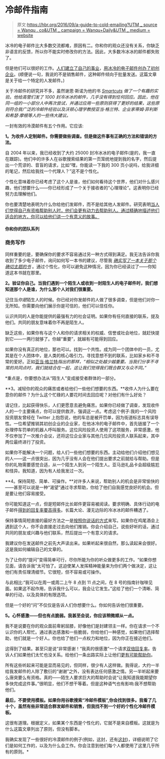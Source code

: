 # 冷邮件指南

> 原文:[https://hbr.org/2016/09/a-guide-to-cold-emailing?UTM _ source = Wanqu . co&UTM _ campaign = Wanqu+Daily&UTM _ medium = website](https://hbr.org/2016/09/a-guide-to-cold-emailing?utm_source=wanqu.co&utm_campaign=Wanqu+Daily&utm_medium=website)

冰冷的电子邮件比大多数交流都难，原因有二。你和你的观众还没有关系，你缺乏非语言的反馈，所以你不能实时修改你的方法。因此，大多数冷冰冰的邮件都失败了。

但是他们可以很好的工作。[人们建立了自己的事业](http://www.inc.com/heather-r-morgan/how-to-break-into-silicon-valley-without-any-connections.html)，[用冰冷的电子邮件创办了初创企业](https://medium.com/tradecraft-traction/cold-email-one-of-the-best-kept-secrets-in-silicon-valley-cda0147591cf#.pqwueomi8)。(顺便说一句，我说的不是销售邮件，这种邮件倾向于批量发送。这篇文章是关于给一个特定的人发邮件。)

关于冷邮件的研究并不多，虽然谢恩·斯诺为他的书 [*Smartcuts*](https://www.amazon.com/Smartcuts-Breakthrough-Power-Lateral-Thinking/dp/0062560751) *做了一个有趣的实验。他给高管们发了 1000 封冷冰冰的邮件，几乎没有得到任何回应。因此，他在同一组的一小部分人中再次尝试，并通过应用一些原则获得了更好的结果，这些原则符合我广泛的冷邮件经验以及沃顿心理学教授亚当·格兰特、企业家蒂姆·菲利斯和希瑟·摩根等人的一些伟大建议。*

一封有效的冷漠邮件有五个作用。它应该:

**1。为收件人定制邮件。你需要做些调查。但是做这件事有正确的方法和错误的方法。**

自 2004 年以来，我已经收到了大约 25000 封冷冰冰的电子邮件(是的，我一直在跟踪)。他们中的许多人在谷歌搜索结果的第一页笼统地提到我的名字，然后提出一个荒谬的、音盲的请求，比如“嘿，你能读一下我的 300 页小说吗，给我详细的笔记，然后给我找一个代理人？”这不是个性化。

个性化意味着你已经考虑了这个人是谁，他们如何看待这个世界，他们对什么感兴趣，他们想要什么——你已经形成了一个关于接收者的“心理理论”。这表明你已经努力去理解他们。

你也要清楚地表明为什么你给他们发邮件，而不是给其他人发邮件。研究表明[当人们觉得自己有资格帮助别人时，他们会更有动力去帮助别人。通过精确地描述他们适合的地方，你可以给他们讲一个有意义的故事。](http://psycnet.apa.org/index.cfm?fa=buy.optionToBuy&uid=1994-33384-001)

 #### 你和你的团队系列

### 商务写作 

同样重要的是，要确保你的要求不容易通过另一种方式得到满足。我无法告诉你我收到了多少电子邮件，询问如何写一本书的建议，尽管我 [*确实写了一本关于那个确切主题的书*](https://www.amazon.com/Book-Box-Method-Groundbreaking-Publish/dp/1619613468) 。通过个性化，你可以避免这种情况，因为你已经读过了——你知道这本书就在那里。

**2。验证你自己。当我们遇到一个陌生人或收到一封陌生人的电子邮件时，我们想知道那个人是谁，为什么那个人对我们很重要。**

记住当*你是*陌生人的时候。你已经对你发邮件的人做了很多调查，但是他们对你一无所知。你需要向他们展示你是可信的，他们可以信任你。

认识共同的人是你能提供的最强有力的社会证明。如果你有任何直接的联系，提及他们。共同的朋友意味着你不再是陌生人。

缺乏这些，如果你有与这个人和你的请求相关的权威、信誉或社会地位，就赶快提到它——一两行就够了。你越“重要”，就越有可能得到回应。

如果你没有真正的地位，那也可以。找到一个共性。成为同一个团体中的一员，尤其是在个人团体中，是人类的核心吸引力。寻找意想不到的联系，比如家乡和不寻常的爱好。正如[亚当·格兰特](https://www.linkedin.com/pulse/20130624114114-69244073-6-ways-to-get-me-to-email-you-back)*指出的那样，“相似之处越少越重要。当我们分享不寻常的共同点时，我们就结合在一起，这让我们觉得我们既合群又与众不同。”*

 *重点是，你要想办法从“陌生人”变成接受者群体的一部分。

**3。减轻你的观众的痛苦或者给他们一些他们想要的东西。**收件人为什么要在意你的邮件？为什么这个忙碌的人要花时间去回应呢？对他们有什么好处？

请记住，比起获得快乐，人们更愿意去避免痛苦。如果你已经做了调查，发现收件人的一个主要痛点，你可以提供救济，强调这一点。考虑这个例子:我的一个风险投资朋友曾经在 Twitter 上抱怨说，他的车总是被开罚单，因为街道标志具有误导性。一位希望推销其初创企业的企业家，在他冰冷的电子邮件中，首先链接了一个处理停车罚单的机器人呼叫服务。这位风险投资人使用了这项服务，非常感激，他不仅参加了一次推介会议，还将这位企业家与其他几位风险投资人联系起来，其中两位最终进行了投资。

如果你不能解决一个问题，给人们一些他们想要的东西。主动给他们介绍他们想见的人——这一点很突出，因为几乎没有人会在他们提出要求之前就给与帮助。但是你的礼物需要感觉合适，从一个陌生人到另一个陌生人。亚马逊礼品卡会超级尴尬和怪异。我知道，因为有人给我发过一次。

**4。保持简短、简单、可操作。**对许多人来说，帮助别人的机会是非常愉快的——甚至可以说是一种“渴望”通过寻求帮助，你给了他们自我感觉良好的机会。但是要让他们容易接受。

你可能知道这一点，但是短邮件比长邮件更容易被阅读。要求明确、具体行动的电子邮件[得到的回复率要高得多](https://www.cs.cmu.edu/afs/cs.cmu.edu/Web/People/kiesler/publications/2005pdfs/2005-Dabbish-CHI.pdf)。长篇大论、漫无边际的冷冰冰的邮件糟透了。

保持事情简短直接的最好方法之一是[按照你说话的方式](http://www.paulgraham.com/talk.html)来写。如果你在鸡尾酒会上遇到这个人，你不会直接走过去向他们推销。你会介绍自己，说些好听的话，通过共同的朋友或兴趣与他们联系，然后提出一个有意义的请求。

我建议你在发送邮件之前先大声读出来。如果听起来很自然，那么读起来会很好。这是我如何编辑自己的文章的。

为了让你的“提问”变得简单可行，尽你所能为你的听众做更多的工作。“如果你想见面，请告诉我”太可怕了。这迫使某人发挥精神能量来为你们两个做决定，这让他们有责任理清细节。它很短，但不容易或可操作。

与此相比:“我可以在周一或周二上午 8 点到 11 点之间，在 8 号的指南针咖啡见面。如果这不起作用，告诉我什么可以，我会让它发生。”这给了他们一个清晰、简单的行动，以及具体的有限选项。

但是一个好的“问”不仅仅是告诉人们你想要什么。你如何告诉他们很重要。

**5。心怀感激——但也有点脆弱。我甚至会说，你应该稍微顺从一点。**

我不是说要在你的观众面前卑躬屈膝，好像他们是封建领主一样。你在请求一个不认识你的人帮忙。通过表达感激和一些脆弱，你给他们一种感觉，如果他们选择帮助，他们就是一个好人。你也给了他们一点权力和地位，因为你正在接近他们。

这得到了结果。甚至只是说“非常感谢！“我真的很感激”一个请求[双倍回复率](http://psycnet.apa.org/journals/psp/98/6/946/)。告诉人们如果他们太忙也没关系。给他们一条出路实际上让他们[更有可能帮助你](http://www.tandfonline.com/doi/abs/10.1080/10510974.2012.727941)。

所有这些听起来可能是显而易见的，但同样，很少有人这样做。我得说，大约一半给我发邮件的人除了敷衍的“谢谢”之外，没有表达任何感激之情。另一半听起来要么唐突要么有资格。真的——陌生人要求巨大的帮助时会说“让我知道我能期望你多快完成这件事。”很明显，他们不想干等着。但是这种语气也有影响:我不想帮助他们。

**最后，不要使用模板。如果你用谷歌搜索“冷邮件模板”,你会找到很多。我看了几十个，虽然有些非常适合群发邮件和销售，但我找不到一个好的个性化冷邮件模板。**

这很有道理。根据定义，如果某个东西是个性化的，它就不是来自模板。这就是为什么这篇文章列出了原则，但没有脚本。

我确实发现了一些很好的冷漠邮件的例子(例如，这封，还有[这封](https://www.proposify.biz/blog/the-best-cold-email))，详细说明了它们是如何工作的，以及为什么会工作。你会注意到他们每个人都使用了这里几乎所有的原则。*